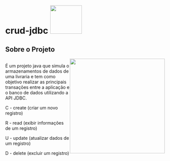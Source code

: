 # crud-jdbc <img src="https://user-images.githubusercontent.com/114026410/211710271-103966ca-d697-4e21-b8c3-d56cfe6a604b.png" style="width: 100px;height:90px">
## Sobre o Projeto
<div style="display: flex">
    <div>
        <p>
            É um projeto java que simula o armazenamentos de dados de uma livraria e tem como objetivo realizar as  principais transações entre a aplicação e o banco de             dados utilizando a API JDBC.
        </p>
        <p>C - create (criar um novo registro)</p>
        <p>R - read (exibir informações de um registro)</p>
        <p>U - update (atualizar dados de um registro)</p>
        <p>D - delete (excluir um registro)</p>
    </div>

<img src="https://user-images.githubusercontent.com/114026410/211673822-079c33f8-3144-422c-815a-3ed3d3c46d67.gif" style="width: 300px">

</div>
